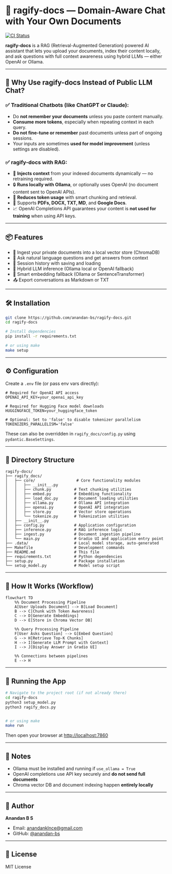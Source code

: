 # 📄 ragify-docs — Domain-Aware Chat with Your Own Documents
[![CI Status](https://github.com/anandan-bs/ragify-docs/actions/workflows/ci.yml/badge.svg)](https://github.com/anandan-bs/ragify-docs/actions/workflows/main.yml)

**ragify-docs** is a RAG (Retrieval-Augmented Generation) powered AI assistant that lets you upload your documents, index their content locally, and ask questions with full context awareness using hybrid LLMs — either OpenAI or Ollama.

---

## 🚀 Why Use ragify-docs Instead of Public LLM Chat?

### ✅ Traditional Chatbots (like ChatGPT or Claude):
- Do **not remember your documents** unless you paste content manually.
- **Consume more tokens**, especially when repeating context in each query.
- **Do not fine-tune or remember** past documents unless part of ongoing sessions.
- Your inputs are sometimes **used for model improvement** (unless settings are disabled).

### ✅ ragify-docs with RAG:
- 🧠 **Injects context** from your indexed documents dynamically — no retraining required.
- 🔒 **Runs locally with Ollama**, or optionally uses OpenAI (no document content sent to OpenAI APIs).
- 💸 **Reduces token usage** with smart chunking and retrieval.
- 📂 Supports **PDFs, DOCX, TXT, MD**, and **Google Docs**.
- 📈 OpenAI Completions API guarantees your content is **not used for training** when using API keys.

---

## 📦 Features

- 📄 Ingest your private documents into a local vector store (ChromaDB)
- 🤖 Ask natural language questions and get answers from context
- 🔁 Session history with saving and loading
- 💬 Hybrid LLM inference (Ollama local or OpenAI fallback)
- 🧠 Smart embedding fallback (Ollama or SentenceTransformer)
- 📤 Export conversations as Markdown or TXT

---

## 🛠️ Installation

```bash
git clone https://github.com/anandan-bs/ragify-docs.git
cd ragify-docs

# Install dependencies
pip install -r requirements.txt

# or using make
make setup
```

---

## ⚙️ Configuration

Create a `.env` file (or pass env vars directly):

```env
# Required for OpenAI API access
OPENAI_API_KEY=your_openai_api_key

# Required for Hugging Face model downloads
HUGGINGFACE_TOKEN=your_huggingface_token

# Optional: Set to 'false' to disable tokenizer parallelism
TOKENIZERS_PARALLELISM='false'
```

These can also be overridden in `ragify_docs/config.py` using `pydantic.BaseSettings`.

---

## 🧩 Directory Structure

```
ragify-docs/
├── ragify_docs/
│   ├── core/                  # Core functionality modules
│   │   ├── __init__.py
│   │   ├── chunk.py          # Text chunking utilities
│   │   ├── embed.py          # Embedding functionality
│   │   ├── load_doc.py       # Document loading utilities
│   │   ├── ollama.py         # Ollama API integration
│   │   ├── openai.py         # OpenAI API integration
│   │   ├── store.py          # Vector store operations
│   │   └── tokenize.py       # Tokenization utilities
│   ├── __init__.py
│   ├── config.py             # Application configuration
│   ├── inference.py          # RAG inference logic
│   ├── ingest.py             # Document ingestion pipeline
│   └── main.py               # Gradio UI and application entry point
├── .data/                    # Local model storage, auto-generated
├── Makefile                  # Development commands
├── README.md                 # This file
├── requirements.txt          # Python dependencies
├── setup.py                  # Package installation
└── setup_model.py            # Model setup script
```

---

## 🧪 How It Works (Workflow)

```mermaid
flowchart TD
    %% Document Processing Pipeline
    A[User Uploads Document] --> B[Load Document]
    B --> C[Chunk with Token Awareness]
    C --> D[Generate Embeddings]
    D --> E[Store in Chroma Vector DB]
    
    %% Query Processing Pipeline
    F[User Asks Question] --> G[Embed Question]
    G --> H[Retrieve Top-K Chunks]
    H --> I[Generate LLM Prompt with Context]
    I --> J[Display Answer in Gradio UI]
    
    %% Connections between pipelines
    E --> H
```

---

## 🚀 Running the App

```bash
# Navigate to the project root (if not already there)
cd ragify-docs
python3 setup_model.py
python3 ragify_docs.py


# or using make
make run
```

Then open your browser at [http://localhost:7860](http://localhost:7860)

---

## 📌 Notes

- Ollama must be installed and running if `use_ollama = True`
- OpenAI completions use API key securely and **do not send full documents**
- Chroma vector DB and document indexing happen **entirely locally**

---

## 👥 Author

**Anandan B S**
- Email: anandanklnce@gmail.com
- GitHub: [@anandan-bs](https://github.com/anandan-bs)

---

## 📜 License

MIT License
